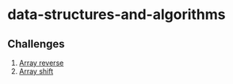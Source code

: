 # data-structures-and-algorithms

## Challenges
1. [Array reverse](challenges/arrayReverse/array-reverse.js)
2. [Array shift](challenges/arrayShift/array-shift.js)